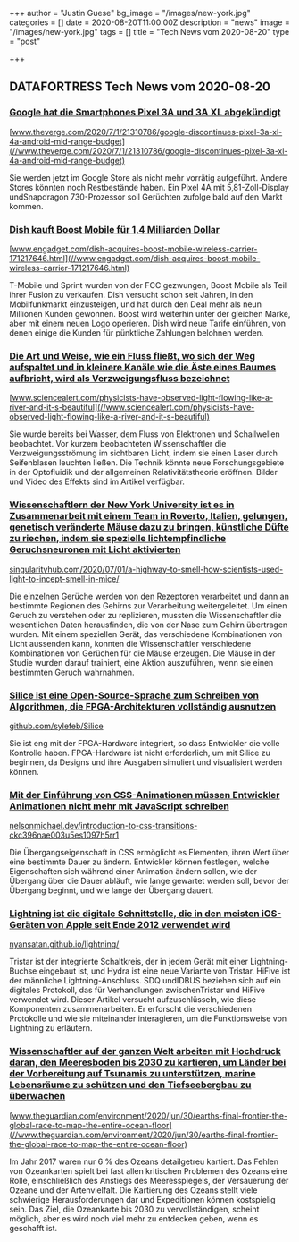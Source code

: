 +++
author = "Justin Guese"
bg_image = "/images/new-york.jpg"
categories = []
date = 2020-08-20T11:00:00Z
description = "news"
image = "/images/new-york.jpg"
tags = []
title = "Tech News vom 2020-08-20"
type = "post"

+++

        
## DATAFORTRESS Tech News vom 2020-08-20



### [Google hat die Smartphones Pixel 3A und 3A XL abgekündigt](//www.theverge.com/2020/7/1/21310786/google-discontinues-pixel-3a-xl-4a-android-mid-range-budget)


[www.theverge.com/2020/7/1/21310786/google-discontinues-pixel-3a-xl-4a-android-mid-range-budget](//www.theverge.com/2020/7/1/21310786/google-discontinues-pixel-3a-xl-4a-android-mid-range-budget)


Sie werden jetzt im Google Store als nicht mehr vorrätig aufgeführt. Andere Stores könnten noch Restbestände haben. Ein Pixel 4A mit 5,81-Zoll-Display undSnapdragon 730-Prozessor soll Gerüchten zufolge bald auf den Markt kommen.


### [Dish kauft Boost Mobile für 1,4 Milliarden Dollar](//www.engadget.com/dish-acquires-boost-mobile-wireless-carrier-171217646.html)


[www.engadget.com/dish-acquires-boost-mobile-wireless-carrier-171217646.html](//www.engadget.com/dish-acquires-boost-mobile-wireless-carrier-171217646.html)


T-Mobile und Sprint wurden von der FCC gezwungen, Boost Mobile als Teil ihrer Fusion zu verkaufen. Dish versucht schon seit Jahren, in den Mobilfunkmarkt einzusteigen, und hat durch den Deal mehr als neun Millionen Kunden gewonnen. Boost wird weiterhin unter der gleichen Marke, aber mit einem neuen Logo operieren. Dish wird neue Tarife einführen, von denen einige die Kunden für pünktliche Zahlungen belohnen werden.


### [Die Art und Weise, wie ein Fluss fließt, wo sich der Weg aufspaltet und in kleinere Kanäle wie die Äste eines Baumes aufbricht, wird als Verzweigungsfluss bezeichnet](//www.sciencealert.com/physicists-have-observed-light-flowing-like-a-river-and-it-s-beautiful)


[www.sciencealert.com/physicists-have-observed-light-flowing-like-a-river-and-it-s-beautiful](//www.sciencealert.com/physicists-have-observed-light-flowing-like-a-river-and-it-s-beautiful)


Sie wurde bereits bei Wasser, dem Fluss von Elektronen und Schallwellen beobachtet. Vor kurzem beobachteten Wissenschaftler die Verzweigungsströmung im sichtbaren Licht, indem sie einen Laser durch Seifenblasen leuchten ließen. Die Technik könnte neue Forschungsgebiete in der Optofluidik und der allgemeinen Relativitätstheorie eröffnen. Bilder und Video des Effekts sind im Artikel verfügbar.


### [Wissenschaftlern der New York University ist es in Zusammenarbeit mit einem Team in Roverto, Italien, gelungen, genetisch veränderte Mäuse dazu zu bringen, künstliche Düfte zu riechen, indem sie spezielle lichtempfindliche Geruchsneuronen mit Licht aktivierten](//singularityhub.com/2020/07/01/a-highway-to-smell-how-scientists-used-light-to-incept-smell-in-mice/)


[singularityhub.com/2020/07/01/a-highway-to-smell-how-scientists-used-light-to-incept-smell-in-mice/](//singularityhub.com/2020/07/01/a-highway-to-smell-how-scientists-used-light-to-incept-smell-in-mice/)


Die einzelnen Gerüche werden von den Rezeptoren verarbeitet und dann an bestimmte Regionen des Gehirns zur Verarbeitung weitergeleitet. Um einen Geruch zu verstehen oder zu replizieren, mussten die Wissenschaftler die wesentlichen Daten herausfinden, die von der Nase zum Gehirn übertragen wurden. Mit einem speziellen Gerät, das verschiedene Kombinationen von Licht aussenden kann, konnten die Wissenschaftler verschiedene Kombinationen von Gerüchen für die Mäuse erzeugen. Die Mäuse in der Studie wurden darauf trainiert, eine Aktion auszuführen, wenn sie einen bestimmten Geruch wahrnahmen.


### [Silice ist eine Open-Source-Sprache zum Schreiben von Algorithmen, die FPGA-Architekturen vollständig ausnutzen](//github.com/sylefeb/Silice)


[github.com/sylefeb/Silice](//github.com/sylefeb/Silice)


Sie ist eng mit der FPGA-Hardware integriert, so dass Entwickler die volle Kontrolle haben. FPGA-Hardware ist nicht erforderlich, um mit Silice zu beginnen, da Designs und ihre Ausgaben simuliert und visualisiert werden können.


### [Mit der Einführung von CSS-Animationen müssen Entwickler Animationen nicht mehr mit JavaScript schreiben](//nelsonmichael.dev/introduction-to-css-transitions-ckc396nae003u5es1097h5rr1)


[nelsonmichael.dev/introduction-to-css-transitions-ckc396nae003u5es1097h5rr1](//nelsonmichael.dev/introduction-to-css-transitions-ckc396nae003u5es1097h5rr1)


Die Übergangseigenschaft in CSS ermöglicht es Elementen, ihren Wert über eine bestimmte Dauer zu ändern. Entwickler können festlegen, welche Eigenschaften sich während einer Animation ändern sollen, wie der Übergang über die Dauer abläuft, wie lange gewartet werden soll, bevor der Übergang beginnt, und wie lange der Übergang dauert.


### [Lightning ist die digitale Schnittstelle, die in den meisten iOS-Geräten von Apple seit Ende 2012 verwendet wird](//nyansatan.github.io/lightning/)


[nyansatan.github.io/lightning/](//nyansatan.github.io/lightning/)


Tristar ist der integrierte Schaltkreis, der in jedem Gerät mit einer Lightning-Buchse eingebaut ist, und Hydra ist eine neue Variante von Tristar. HiFive ist der männliche Lightning-Anschluss. SDQ undIDBUS beziehen sich auf ein digitales Protokoll, das für Verhandlungen zwischenTristar und HiFive verwendet wird. Dieser Artikel versucht aufzuschlüsseln, wie diese Komponenten zusammenarbeiten. Er erforscht die verschiedenen Protokolle und wie sie miteinander interagieren, um die Funktionsweise von Lightning zu erläutern.


### [Wissenschaftler auf der ganzen Welt arbeiten mit Hochdruck daran, den Meeresboden bis 2030 zu kartieren, um Länder bei der Vorbereitung auf Tsunamis zu unterstützen, marine Lebensräume zu schützen und den Tiefseebergbau zu überwachen](//www.theguardian.com/environment/2020/jun/30/earths-final-frontier-the-global-race-to-map-the-entire-ocean-floor)


[www.theguardian.com/environment/2020/jun/30/earths-final-frontier-the-global-race-to-map-the-entire-ocean-floor](//www.theguardian.com/environment/2020/jun/30/earths-final-frontier-the-global-race-to-map-the-entire-ocean-floor)


Im Jahr 2017 waren nur 6 % des Ozeans detailgetreu kartiert. Das Fehlen von Ozeankarten spielt bei fast allen kritischen Problemen des Ozeans eine Rolle, einschließlich des Anstiegs des Meeresspiegels, der Versauerung der Ozeane und der Artenvielfalt. Die Kartierung des Ozeans stellt viele schwierige Herausforderungen dar und Expeditionen können kostspielig sein. Das Ziel, die Ozeankarte bis 2030 zu vervollständigen, scheint möglich, aber es wird noch viel mehr zu entdecken geben, wenn es geschafft ist.